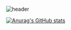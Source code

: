 ![header](https://capsule-render.vercel.app/api?type=waving&color=gradient&height=200&section=footer&text=Hello,%20%20World!&fontSize=100)


[![Anurag's GitHub stats](https://github-readme-stats.vercel.app/api?username=eunkyunghyun&theme=vue&show_icons=true)](https://github.com/anuraghazra/github-readme-stats)
